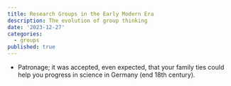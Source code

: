 ```yaml
---
title: Research Groups in the Early Modern Era
description: The evolution of group thinking
date: '2023-12-27'
categories:
  - groups
published: true
---
```


 - Patronage; it was accepted, even expected, that your family ties could help you progress in science in Germany (end 18th century).

